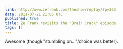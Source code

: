 ```yaml
---
link: http://www.zefrank.com/theshow/replay/?p=363
date: 2011-07-21 21:05 UTC
published: true
title: Ze Frank revisits the "Brain Crack" episode
tags: []
---
```


Awesome (though "stumbling on..."/choice was better).
